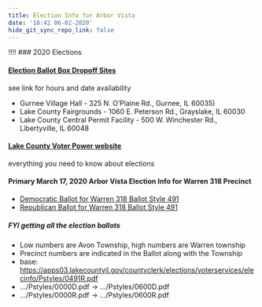 ```yaml
---
title: Election Info for Arbor Vista
date: '18:42 06-02-2020'
hide_git_sync_repo_link: false
---
```


!!!! ### 2020 Elections

#### [Election Ballot Box Dropoff Sites](https://www.lakecountyil.gov/DocumentCenter/View/36233/Drop-Box-Locations-all)

see link for hours and date availability

* Gurnee Village Hall - 325 N. O’Plaine Rd., Gurnee, IL 60035)
* Lake County Fairgrounds - 1060 E. Peterson Rd., Grayslake, IL 60030
* Lake County Central Permit Facility - 500 W. Winchester Rd., Libertyville, IL 60048


#### [Lake County Voter Power website](https://lakecountyil.gov/351/Voter-Power-for-Registered-Voters)
everything you need to know about elections 
#### Primary March 17, 2020 Arbor Vista Election Info for Warren 318 Precinct
* [Democratic Ballot for Warren 318 Ballot Style 491](https://apps03.lakecountyil.gov/countyclerk/elections/voterservices/elecinfo/Pstyles/0491D.pdf)
* [Republican Ballot for Warren 318 Ballot Style 491](https://apps03.lakecountyil.gov/countyclerk/elections/voterservices/elecinfo/Pstyles/0491R.pdf)

##### FYI getting all the election ballots

* Low numbers are Avon Township, high numbers are Warren township
* Precinct numbers are indicated in the Ballot along with the Township
* base: https://apps03.lakecountyil.gov/countyclerk/elections/voterservices/elecinfo/Pstyles/0491R.pdf
* .../Pstyles/0000D.pdf  -> .../Pstyles/0600D.pdf
* .../Pstyles/0000R.pdf  -> .../Pstyles/0600R.pdf

